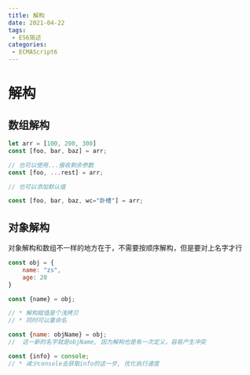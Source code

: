 ```yaml
---
title: 解构
date: 2021-04-22
tags:
 - ES6简述
categories: 
 - ECMAScript6
---
```


# 解构

## 数组解构

```javaScript
let arr = [100, 200, 300]
const [foo, bar, baz] = arr;

// 也可以使用...接收剩余参数
const [foo, ...rest] = arr;

// 也可以添加默认值

const [foo, bar, baz, wc="卧槽"] = arr;
```

## 对象解构

对象解构和数组不一样的地方在于，不需要按顺序解构，但是要对上名字才行

```javaScript
const obj = {
    name: "zs",
    age: 20
}

const {name} = obj;

// * 解构赋值是个浅拷贝
// * 同时可以重命名

const {name: objName} = obj;
//  这一新的名字就是objName, 因为解构也是有一次定义，容易产生冲突

const {info} = console;
// * 减少console去获取info的这一步, 优化执行速度
```